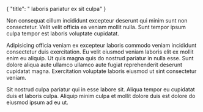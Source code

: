 {
  "title": " laboris pariatur ex sit culpa"
}

Non consequat cillum incididunt excepteur deserunt qui minim sunt non consectetur. Velit velit officia ea veniam mollit nulla. Sunt tempor ipsum culpa tempor est laboris voluptate cupidatat.

Adipisicing officia veniam ex excepteur laboris commodo veniam incididunt consectetur duis exercitation. Eu velit eiusmod veniam laboris elit ex mollit enim eu aliquip. Ut quis magna quis do nostrud pariatur in nulla esse. Sunt dolore aliqua aute ullamco ullamco aute fugiat reprehenderit deserunt cupidatat magna. Exercitation voluptate laboris eiusmod ut sint consectetur veniam.

Sit nostrud culpa pariatur qui in esse labore sit. Aliqua tempor eu cupidatat duis et laboris culpa. Aliquip minim culpa et mollit dolore duis est dolore do eiusmod ipsum ad eu ut.